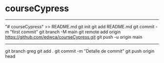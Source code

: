 # courseCypress

_____________________________
"# courseCypress" >> README.md
git init
git add README.md
git commit -m "first commit"
git branch -M main
git remote add origin https://github.com/edwca/courseCypress.git
git push -u origin main

________________________________________________

git branch greg
git add .
git commit -m "Detalle de commit"
git push origin head
